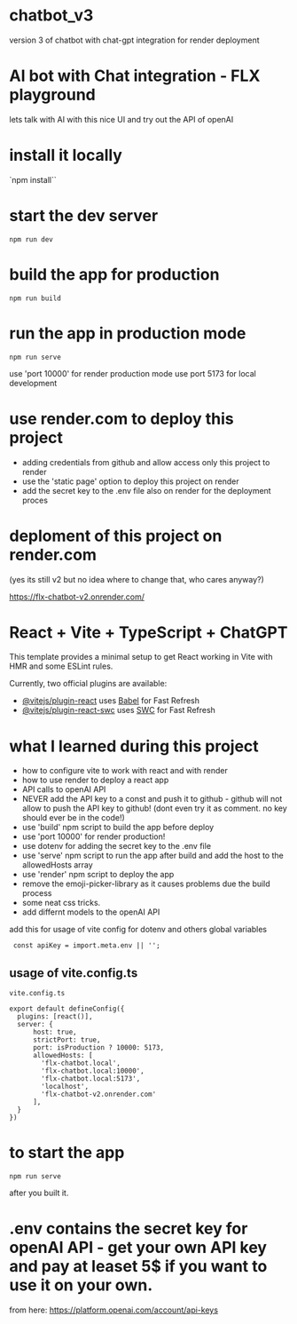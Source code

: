 # chatbot_v3
version 3 of chatbot with chat-gpt integration for render deployment

# AI bot with Chat integration - FLX playground 

lets talk with AI with this nice UI and try out the API of openAI

# install it locally
`npm install``

# start the dev server

`npm run dev`
# build the app for production

`npm run build`

# run the app in production mode
`npm run serve`

use 'port 10000' for render production mode
use port 5173 for local development


# use render.com to deploy this project

- adding credentials from github and allow access only this project to render
- use the 'static page' option to deploy this project on render
- add the secret key to the .env file also on render for the deployment proces

# deploment of this project on render.com
(yes its still v2 but no idea where to change that, who cares anyway?)

https://flx-chatbot-v2.onrender.com/

# React + Vite + TypeScript + ChatGPT

This template provides a minimal setup to get React working in Vite with HMR and some ESLint rules.

Currently, two official plugins are available:

- [@vitejs/plugin-react](https://github.com/vitejs/vite-plugin-react/blob/main/packages/plugin-react/README.md) uses [Babel](https://babeljs.io/) for Fast Refresh
- [@vitejs/plugin-react-swc](https://github.com/vitejs/vite-plugin-react-swc) uses [SWC](https://swc.rs/) for Fast Refresh


# what I learned during this project
- how to configure vite to work with react and with render
- how to use render to deploy a react app
- API calls to openAI API
- NEVER add the API key to a const and push it to github - github will not allow to push the API key to github!
(dont even try it as comment. no key should ever be in the code!)
- use 'build' npm script to build the app before deploy
- use 'port 10000' for render production!
- use dotenv for adding the secret key to the .env file
- use 'serve' npm script to run the app after build and add the host to the allowedHosts array
- use 'render' npm script to deploy the app
- remove the emoji-picker-library as it causes problems due the build process 
- some neat css tricks.
- add differnt models to the openAI API



add this for usage of vite config for dotenv and others global variables

` const apiKey = import.meta.env || '';`

## usage of vite.config.ts

`vite.config.ts`

```
export default defineConfig({
  plugins: [react()],
  server: {
      host: true,
      strictPort: true,
      port: isProduction ? 10000: 5173,
      allowedHosts: [
        'flx-chatbot.local',
        'flx-chatbot.local:10000',
        'flx-chatbot.local:5173',
        'localhost',
        'flx-chatbot-v2.onrender.com'
      ],
  }
})
```




# to start the app
`npm run serve`

after you built it. 


# .env contains the secret key for openAI API - get your own API key and pay at leaset 5$ if you want to use it on your own.
from here: https://platform.openai.com/account/api-keys


